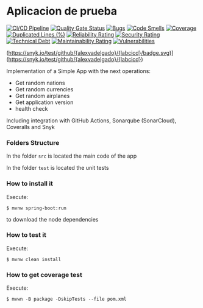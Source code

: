 # Aplicacion de prueba

[![CI/CD Pipeline](https://github.com/sebudea/labcicd/actions/workflows/build.yml/badge.svg)](https://github.com/sebudea/labcicd/actions/workflows/build.yml)
[![Quality Gate Status](https://sonarcloud.io/api/project_badges/measure?project=sebudea_labcicd&metric=alert_status)](https://sonarcloud.io/summary/new_code?id=sebudea_labcicd)
[![Bugs](https://sonarcloud.io/api/project_badges/measure?project=sebudea_labcicd&metric=bugs)](https://sonarcloud.io/summary/new_code?id=sebudea_labcicd)
[![Code Smells](https://sonarcloud.io/api/project_badges/measure?project=sebudea_labcicd&metric=code_smells)](https://sonarcloud.io/summary/new_code?id=sebudea_labcicd)
[![Coverage](https://sonarcloud.io/api/project_badges/measure?project=sebudea_labcicd&metric=coverage)](https://sonarcloud.io/summary/new_code?id=sebudea_labcicd)
[![Duplicated Lines (%)](https://sonarcloud.io/api/project_badges/measure?project=sebudea_labcicd&metric=duplicated_lines_density)](https://sonarcloud.io/summary/new_code?id=sebudea_labcicd)
[![Reliability Rating](https://sonarcloud.io/api/project_badges/measure?project=sebudea_labcicd&metric=reliability_rating)](https://sonarcloud.io/summary/new_code?id=sebudea_labcicd)
[![Security Rating](https://sonarcloud.io/api/project_badges/measure?project=sebudea_labcicd&metric=security_rating)](https://sonarcloud.io/summary/new_code?id=sebudea_labcicd)
[![Technical Debt](https://sonarcloud.io/api/project_badges/measure?project=sebudea_labcicd&metric=sqale_index)](https://sonarcloud.io/summary/new_code?id=sebudea_labcicd)
[![Maintainability Rating](https://sonarcloud.io/api/project_badges/measure?project=sebudea_labcicd&metric=sqale_rating)](https://sonarcloud.io/summary/new_code?id=sebudea_labcicd)
[![Vulnerabilities](https://sonarcloud.io/api/project_badges/measure?project=sebudea_labcicd&metric=vulnerabilities)](https://sonarcloud.io/summary/new_code?id=sebudea_labcicd)

(https://snyk.io/test/github/{alexvadelgado}/{labcicd}/badge.svg)](https://snyk.io/test/github/{alexvadelgado}/{labcicd})

Implementation of a Simple App with the next operations:

* Get random nations
* Get random currencies
* Get random airplanes
* Get application version
* health check

Including integration with GitHub Actions, Sonarqube (SonarCloud), Coveralls and Snyk

### Folders Structure

In the folder `src` is located the main code of the app

In the folder `test` is located the unit tests

### How to install it

Execute:

```shell
$ mvnw spring-boot:run
```
to download the node dependencies

### How to test it

Execute:

```shell
$ mvnw clean install
```

### How to get coverage test

Execute:

```shell
$ mvwn -B package -DskipTests --file pom.xml
```

